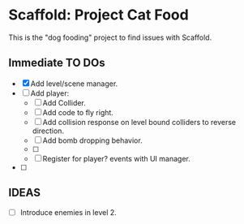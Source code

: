 # Scaffold: Project Cat Food #
This is the "dog fooding" project to find issues with Scaffold. 

## Immediate TO DOs ##
- [x] Add level/scene manager. 
- [ ] Add player: 
    - [ ] Add Collider. 
    - [ ] Add code to fly right. 
    - [ ] Add collision response on level bound colliders to reverse direction. 
    - [ ] Add bomb dropping behavior. 
    - [ ] 
    - [ ] Register for player? events with UI manager. 
- [ ] 

## IDEAS ##
- [ ] Introduce enemies in level 2. 
